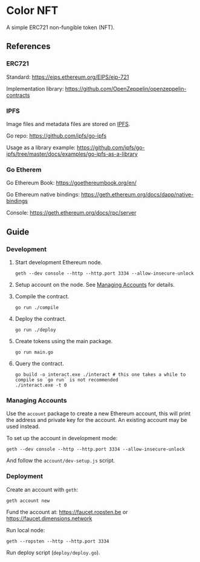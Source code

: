 # Color NFT

A simple ERC721 non-fungible token (NFT).

## References

### ERC721

Standard: https://eips.ethereum.org/EIPS/eip-721

Implementation library: https://github.com/OpenZeppelin/openzeppelin-contracts

### IPFS

Image files and metadata files are stored on [IPFS](http://ipfs.io).

Go repo: https://github.com/ipfs/go-ipfs

Usage as a library example: https://github.com/ipfs/go-ipfs/tree/master/docs/examples/go-ipfs-as-a-library

### Go Etherem

Go Ethereum Book: https://goethereumbook.org/en/

Go Ethereum native bindings: https://geth.ethereum.org/docs/dapp/native-bindings

Console: https://geth.ethereum.org/docs/rpc/server

## Guide

### Development

1. Start development Ethereum node.

   ```shell
   geth --dev console --http --http.port 3334 --allow-insecure-unlock
   ```

2. Setup account on the node. See [Managing Accounts](#Managing-Accounts) for details.

3. Compile the contract.

   ```shell
   go run ./compile
   ```

4. Deploy the contract.

   ```shell
   go run ./deploy
   ```

5. Create tokens using the main package.

   ```shell
   go run main.go
   ```

6. Query the contract.

   ```shell
   go build -o interact.exe ./interact # this one takes a while to compile so `go run` is not recommended
   ./interact.exe -t 0
   ```

### Managing Accounts

Use the `account` package to create a new Ethereum account, this will print the address and private key for the account. An existing account may be used instead.

To set up the account in development mode:

```shell
geth --dev console --http --http.port 3334 --allow-insecure-unlock
```

And follow the `account/dev-setup.js` script.

### Deployment

Create an account with `geth`:

```shell
geth account new
```

Fund the account at: https://faucet.ropsten.be or https://faucet.dimensions.network

Run local node:

```shell
geth --ropsten --http --http.port 3334
```

Run deploy script (`deploy/deploy.go`).